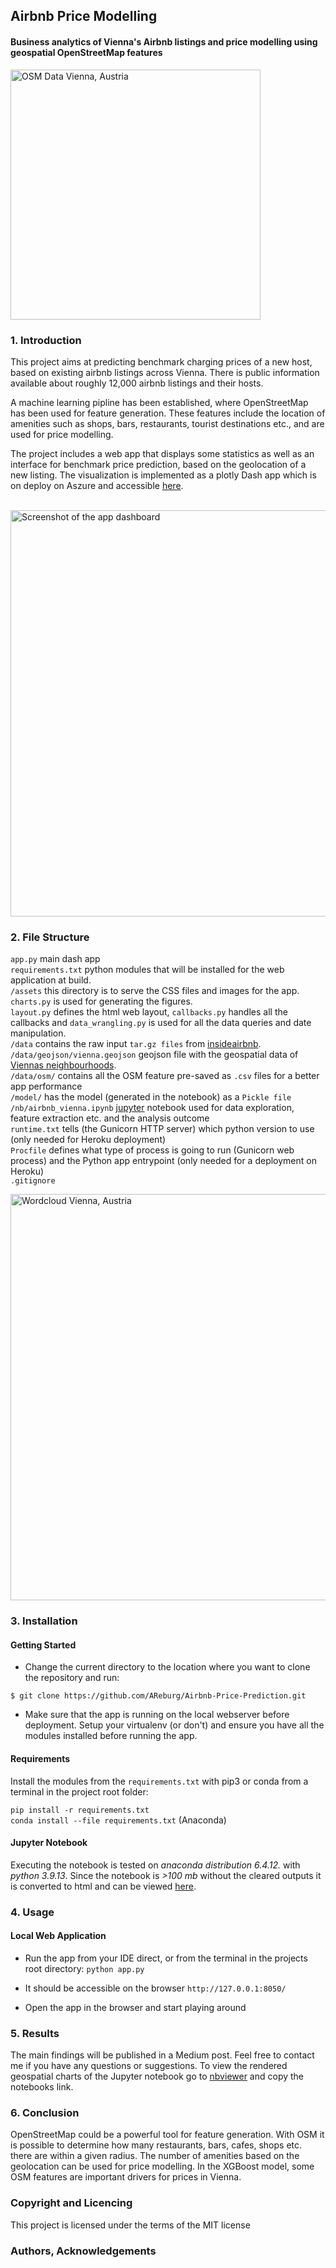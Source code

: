 ## Airbnb Price Modelling
#### Business analytics of Vienna's Airbnb listings and price modelling using geospatial OpenStreetMap features

<img src="img/vienna-grid.png" alt="OSM Data Vienna, Austria" width="400"/>

### 1. Introduction
This project aims at predicting benchmark charging prices of a new host, based on existing airbnb listings across Vienna.
There is public information available about roughly 12,000 airbnb listings and their hosts.

A machine learning pipline has been established, where OpenStreetMap has been used for feature generation. These features include
the location of amenities such as shops, bars, restaurants, tourist destinations etc., and are used for price modelling.

The project includes a web app that displays some statistics as well as an interface for benchmark price 
prediction, based on the geolocation of a new listing. The visualization is implemented as a 
plotly Dash app which is on deploy on Aszure and accessible [here](https://airbnb-price-prediction.azurewebsites.net/).<br><br>

<img src="img/app-dashboard.png" alt="Screenshot of the app dashboard" width="650"/>


### 2. File Structure

`app.py` main dash app <br>
`requirements.txt` python modules that will be installed for the web application at build. <br>
`/assets` this directory is to serve the CSS files and images for the app. `charts.py` is used for generating the figures. <br>
`layout.py` defines the html web layout, `callbacks.py` handles all the callbacks and `data_wrangling.py` is used
for all the data queries and date manipulation. <br>
`/data` contains the raw input `tar.gz files` from [insideairbnb](http://insideairbnb.com/get-the-data.html).<br>
`/data/geojson/vienna.geojson` geojson file with the geospatial data of [Viennas neighbourhoods](tbd).<br>
`/data/osm/` contains all the OSM feature pre-saved as `.csv` files for a better app performance <br>
`/model/` has the model (generated in the notebook) as a `Pickle file` <br>
`/nb/airbnb_vienna.ipynb` [jupyter](https://github.com/AReburg/Airbnb-Price-Prediction/blob/main/nb/Airbnb-Analysis.ipynb) notebook used for data exploration, feature extraction etc. and the analysis outcome <br>
`runtime.txt` tells (the Gunicorn HTTP server) which python version to use (only needed for Heroku deployment)<br>
`Procfile` defines what type of process is going to run (Gunicorn web process) and the Python app entrypoint
(only needed for a deployment on Heroku) <br>
`.gitignore`<br>

<img src="img/wordcloud-vienna.png" alt="Wordcloud Vienna, Austria" width="650"/>

### 3. Installation

#### Getting Started

- Change the current directory to the location where you want to clone the repository and run:

`$ git clone https://github.com/AReburg/Airbnb-Price-Prediction.git`
- Make sure that the app is running on the local webserver before deployment.
Setup your virtualenv (or don't) and ensure you have all the modules installed before running the app. 


#### Requirements
Install the modules from the `requirements.txt` with pip3 or conda from a terminal in the project root folder:

`pip install -r requirements.txt` <br>
`conda install --file requirements.txt` (Anaconda)
<br>


#### Jupyter Notebook
Executing the notebook is tested on *anaconda distribution 6.4.12.*  with 
*python 3.9.13*. Since the notebook is *>100 mb* without the cleared outputs it is converted to html and
can be viewed [here](https://github.com/AReburg/Airbnb-Price-Prediction/blob/main/nb/Airbnb-Analysis.html).

### 4. Usage

#### Local Web Application
- Run the app from your IDE direct, or from the terminal in the projects root directory: `python app.py`

- It should be accessible on the browser `http://127.0.0.1:8050/`

- Open the app in the browser and start playing around


### 5. Results
The main findings will be published in a Medium post. Feel free to contact me if you have any questions or suggestions.
To view the rendered geospatial charts of the Jupyter notebook go to [nbviewer](https://nbviewer.org/github/AReburg/Airbnb-Price-Prediction/blob/main/nb/Airbnb-Analysis.ipynb) and copy the 
notebooks link.


### 6. Conclusion
OpenStreetMap could be a powerful tool for feature generation. With OSM it is possible to determine
how many restaurants, bars, cafes, shops etc. there are within a given radius.
The number of amenities based on the geolocation can be used for price modelling. In the XGBoost model, 
some OSM features are important drivers for prices in Vienna.

### Copyright and Licencing
This project is licensed under the terms of the MIT license

### Authors, Acknowledgements



